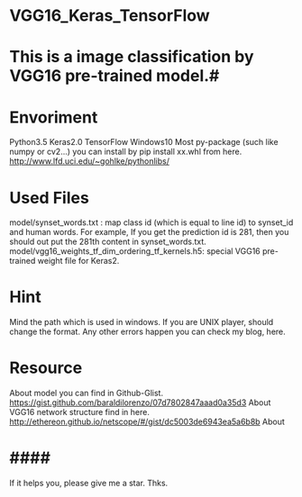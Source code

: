# VGG16_Keras_TensorFlow
# This is a image classification by VGG16 pre-trained model.#

# Envoriment #
  Python3.5
  Keras2.0
  TensorFlow
  Windows10
  Most py-package (such like numpy or cv2...) you can install by pip install xx.whl from here. http://www.lfd.uci.edu/~gohlke/pythonlibs/

# Used Files #
  model/synset_words.txt : map class id (which is equal to line id) to synset_id and human words.
                           For example, If you get the prediction id is 281, then you should out put the 281th content in synset_words.txt.
  model/vgg16_weights_tf_dim_ordering_tf_kernels.h5: special VGG16 pre-trained weight file for Keras2.

# Hint #
  Mind the path which is used in windows. If you are UNIX player, should change the format.
  Any other errors happen you can check my blog, here.

# Resource #
  About model you can find in Github-Glist. https://gist.github.com/baraldilorenzo/07d7802847aaad0a35d3
  About VGG16 network structure find in here. http://ethereon.github.io/netscope/#/gist/dc5003de6943ea5a6b8b
  About

# #### #
  If it helps you, please give me a star. Thks.
